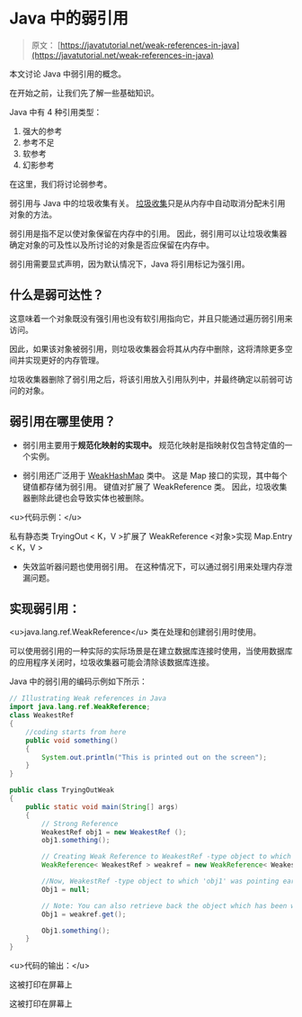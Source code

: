 # Java 中的弱引用

> 原文： [https://javatutorial.net/weak-references-in-java](https://javatutorial.net/weak-references-in-java)

本文讨论 Java 中弱引用的概念。

在开始之前，让我们先了解一些基础知识。

Java 中有 4 种引用类型：

1.  强大的参考
2.  参考不足
3.  软参考
4.  幻影参考

在这里，我们将讨论弱参考。

弱引用与 Java 中的垃圾收集有关。 [垃圾收集](https://javatutorial.net/java-garbage-collection)只是从内存中自动取消分配未引用对象的方法。

弱引用是指不足以使对象保留在内存中的引用。 因此，弱引用可以让垃圾收集器确定对象的可及性以及所讨论的对象是否应保留在内存中。

弱引用需要显式声明，因为默认情况下，Java 将引用标记为强引用。

## 什么是弱可达性？

这意味着一个对象既没有强引用也没有软引用指向它，并且只能通过遍历弱引用来访问。

因此，如果该对象被弱引用，则垃圾收集器会将其从内存中删除，这将清除更多空间并实现更好的内存管理。

垃圾收集器删除了弱引用之后，将该引用放入引用队列中，并最终确定以前弱可访问的对象。

## 弱引用在哪里使用？

*   弱引用主要用于**规范化映射的实现中。** 规范化映射是指映射仅包含特定值的一个实例。

*   弱引用还广泛用于 [WeakHashMap](https://javatutorial.net/java-weakhashmap-example) 类中。 这是 Map 接口的实现，其中每个键值都存储为弱引用。 键值对扩展了 WeakReference 类。 因此，垃圾收集器删除此键也会导致实体也被删除。

&lt;u&gt;代码示例：&lt;/u&gt;

私有静态类 TryingOut &lt; K，V &gt;扩展了 WeakReference &lt;对象&gt;实现 Map.Entry &lt; K，V &gt;

*   失效监听器问题也使用弱引用。 在这种情况下，可以通过弱引用来处理内存泄漏问题。

## 实现弱引用：

&lt;u&gt;java.lang.ref.WeakReference&lt;/u&gt; 类在处理和创建弱引用时使用。

可以使用弱引用的一种实际的实际场景是在建立数据库连接时使用，当使用数据库的应用程序关闭时，垃圾收集器可能会清除该数据库连接。

Java 中的弱引用的编码示例如下所示：

```java
// Illustrating Weak references in Java 
import java.lang.ref.WeakReference; 
class WeakestRef 
{ 
    //coding starts from here
    public void something() 
    { 
        System.out.println("This is printed out on the screen"); 
    } 
} 

public class TryingOutWeak
{ 
    public static void main(String[] args) 
    { 
        // Strong Reference 
        WeakestRef obj1 = new WeakestRef ();    
        obj1.something(); 

        // Creating Weak Reference to WeakestRef -type object to which 'obj1' is also pointing. 
        WeakReference< WeakestRef > weakref = new WeakReference< WeakestRef >(obj1); 

        //Now, WeakestRef -type object to which 'obj1' was pointing earlier is not available for garbage   //collection. But will be only be garbage collected when JVM needs memory. 
        Obj1 = null;  

        // Note: You can also retrieve back the object which has been weakly referenced. It succesfully     //calls the method. 
        Obj1 = weakref.get();  

        Obj1.something(); 
    } 
}

```

&lt;u&gt;代码的输出：&lt;/u&gt;

这被打印在屏幕上

这被打印在屏幕上